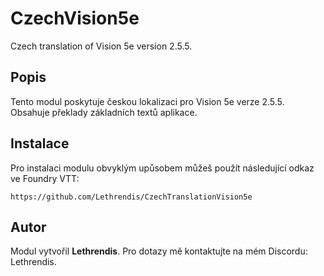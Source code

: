 
# CzechVision5e

Czech translation of Vision 5e version 2.5.5.

## Popis
Tento modul poskytuje českou lokalizaci pro Vision 5e verze 2.5.5. Obsahuje překlady základních textů aplikace.

## Instalace
Pro instalaci modulu obvyklým upůsobem můžeš použít následující odkaz ve Foundry VTT:

```
https://github.com/Lethrendis/CzechTranslationVision5e
```

## Autor
Modul vytvořil **Lethrendis**. Pro dotazy mě kontaktujte na mém Discordu: Lethrendis.
